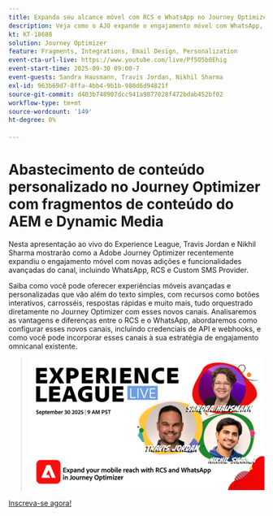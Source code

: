 ```yaml
---
title: Expanda seu alcance móvel com RCS e WhatsApp no Journey Optimizer
description: Veja como o AJO expande o engajamento móvel com WhatsApp, RCS e SMS — experiências ricas, interativas e personalizadas.
kt: KT-18688
solution: Journey Optimizer
feature: Fragments, Integrations, Email Design, Personalization
event-cta-url-live: https://www.youtube.com/live/Pf5O5b0Ehig
event-start-time: 2025-09-30 09:00-7
event-guests: Sandra Hausmann, Travis Jordan, Nikhil Sharma
exl-id: 963b69d7-8ffa-4bb4-9b1b-980d6d94821f
source-git-commit: d403b748907dcc941a9877028f472bdab452bf02
workflow-type: tm+mt
source-wordcount: '149'
ht-degree: 0%

---
```


# Abastecimento de conteúdo personalizado no Journey Optimizer com fragmentos de conteúdo do AEM e Dynamic Media

Nesta apresentação ao vivo do Experience League, Travis Jordan e Nikhil Sharma mostrarão como a Adobe Journey Optimizer recentemente expandiu o engajamento móvel com novas adições e funcionalidades avançadas do canal, incluindo WhatsApp, RCS e Custom SMS Provider.

Saiba como você pode oferecer experiências móveis avançadas e personalizadas que vão além do texto simples, com recursos como botões interativos, carrosséis, respostas rápidas e muito mais, tudo orquestrado diretamente no Journey Optimizer com esses novos canais. Analisaremos as vantagens e diferenças entre o RCS e o WhatsApp, abordaremos como configurar esses novos canais, incluindo credenciais de API e webhooks, e como você pode incorporar esses canais à sua estratégia de engajamento omnicanal existente.

> ![Mostrar banner](../assets/30Sept2025_WebBanner.png)

[Inscreva-se agora!](https://engage.adobe.com/ExpLeagueLive-250930.html)
